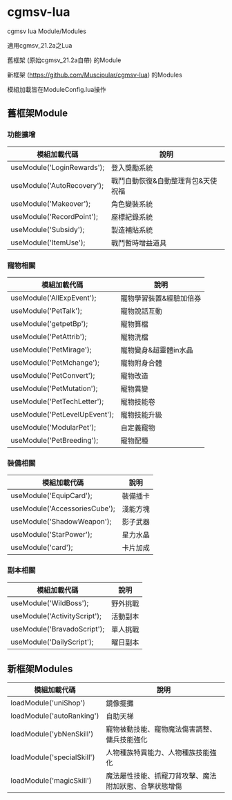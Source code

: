 # cgmsv-lua
cgmsv lua Module/Modules

適用cgmsv_21.2a之Lua

舊框架 (原始cgmsv_21.2a自帶) 的Module

新框架 (https://github.com/Muscipular/cgmsv-lua) 的Modules

模組加載皆在ModuleConfig.lua操作

## 舊框架Module
### 功能擴增
模組加載代碼 | 說明 
--- | --- 
useModule('LoginRewards');|登入獎勵系統
useModule('AutoRecovery');|戰鬥自動恢復&自動整理背包&天使祝福
useModule('Makeover');|角色變裝系統
useModule('RecordPoint');|座標紀錄系統
useModule('Subsidy');|製造補貼系統
useModule('ItemUse');|戰鬥暫時增益道具


### 寵物相關
模組加載代碼 | 說明 
--- | --- 
useModule('AllExpEvent');|寵物學習裝置&經驗加倍券
useModule('PetTalk');|寵物說話互動
useModule('getpetBp');|寵物算檔
useModule('PetAttrib');|寵物洗檔
useModule('PetMirage');|寵物變身&超靈體in水晶
useModule('PetMchange');|寵物附身合體
useModule('PetConvert');|寵物改造
useModule('PetMutation');|寵物異變
useModule('PetTechLetter');|寵物技能卷
useModule('PetLevelUpEvent');|寵物技能升級
useModule('ModularPet');|自定義寵物
useModule('PetBreeding');|寵物配種


### 裝備相關
模組加載代碼 | 說明 
--- | --- 
useModule('EquipCard');|裝備插卡
useModule('AccessoriesCube');|淺能方塊
useModule('ShadowWeapon');|影子武器
useModule('StarPower');|星力水晶
useModule('card');|卡片加成

### 副本相關
模組加載代碼 | 說明 
--- | --- 
useModule('WildBoss');|野外挑戰
useModule('ActivityScript');|活動副本
useModule('BravadoScript');|單人挑戰
useModule('DailyScript');|曜日副本


## 新框架Modules
模組加載代碼 | 說明 
--- | --- 
loadModule('uniShop')|鏡像擺攤
loadModule('autoRanking')|自助天梯
loadModule('ybNenSkill')|寵物被動技能、寵物魔法傷害調整、傭兵技能強化
loadModule('specialSkill')|人物種族特異能力、人物種族技能強化
loadModule('magicSkill')|魔法屬性技能、抓寵刀背攻擊、魔法附加狀態、合擊狀態增傷
